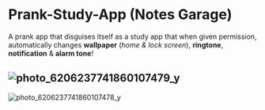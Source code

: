 # Prank-Study-App (Notes Garage)

A prank app that disguises itself as a study app that when given permission, automatically changes **wallpaper** (_home & lock screen_), **ringtone**, **notification** & **alarm tone**!

![photo_6206237741860107479_y](https://user-images.githubusercontent.com/81604986/212536864-b0714b8f-8910-45c9-9d5e-d0e8ccae8c68.jpg)
-----

![photo_6206237741860107478_y](https://user-images.githubusercontent.com/81604986/212536900-a2b0ece8-f765-4c06-b708-ddb215379c59.jpg)
